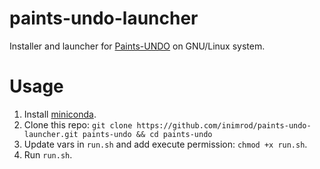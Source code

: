 # paints-undo-launcher
Installer and launcher for [Paints-UNDO](https://github.com/lllyasviel/Paints-UNDO) on GNU/Linux system.

# Usage
1. Install [miniconda](https://docs.anaconda.com/miniconda/#quick-command-line-install).
1. Clone this repo: `git clone https://github.com/inimrod/paints-undo-launcher.git paints-undo && cd paints-undo`
1. Update vars in `run.sh` and add execute permission: `chmod +x run.sh`.
1. Run `run.sh`.